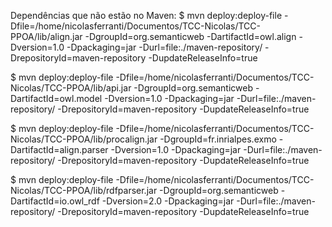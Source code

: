 Dependências que não estão no Maven:
$ mvn deploy:deploy-file -Dfile=/home/nicolasferranti/Documentos/TCC-Nicolas/TCC-PPOA/lib/align.jar -DgroupId=org.semanticweb -DartifactId=owl.align -Dversion=1.0 -Dpackaging=jar -Durl=file:./maven-repository/ -DrepositoryId=maven-repository -DupdateReleaseInfo=true

$ mvn deploy:deploy-file -Dfile=/home/nicolasferranti/Documentos/TCC-Nicolas/TCC-PPOA/lib/api.jar -DgroupId=org.semanticweb -DartifactId=owl.model -Dversion=1.0 -Dpackaging=jar -Durl=file:./maven-repository/ -DrepositoryId=maven-repository -DupdateReleaseInfo=true

$ mvn deploy:deploy-file -Dfile=/home/nicolasferranti/Documentos/TCC-Nicolas/TCC-PPOA/lib/procalign.jar -DgroupId=fr.inrialpes.exmo -DartifactId=align.parser -Dversion=1.0 -Dpackaging=jar -Durl=file:./maven-repository/ -DrepositoryId=maven-repository -DupdateReleaseInfo=true

$ mvn deploy:deploy-file -Dfile=/home/nicolasferranti/Documentos/TCC-Nicolas/TCC-PPOA/lib/rdfparser.jar -DgroupId=org.semanticweb -DartifactId=io.owl_rdf -Dversion=2.0 -Dpackaging=jar -Durl=file:./maven-repository/ -DrepositoryId=maven-repository -DupdateReleaseInfo=true

